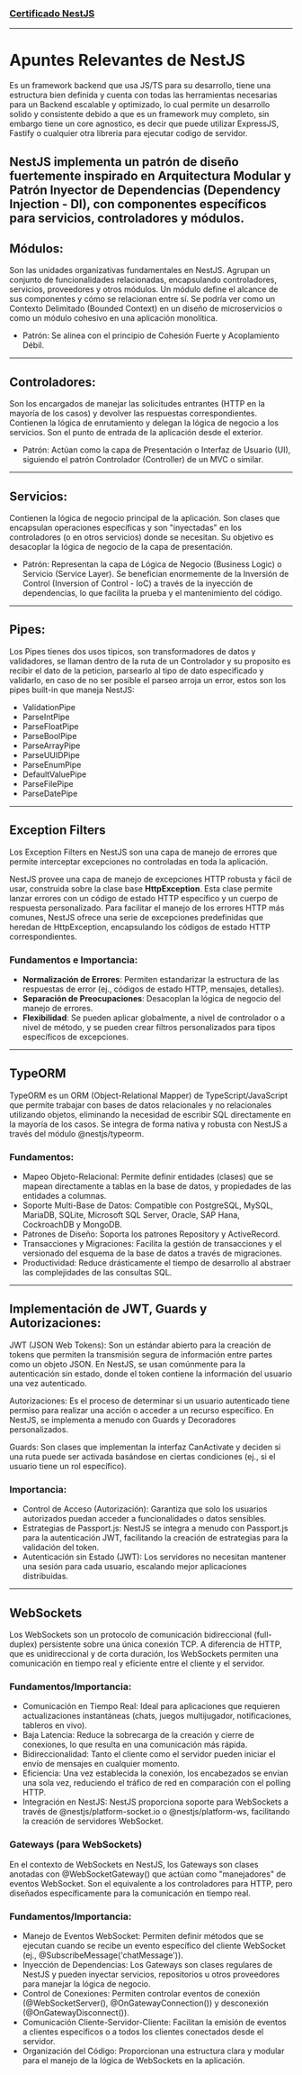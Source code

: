 ### [Certificado NestJS](https://ed.team/u/juandavidcontrerashernandez/curso/nest)
---


# Apuntes Relevantes de NestJS

Es un framework backend que usa JS/TS para su desarrollo, tiene una estructura bien definida y cuenta con todas las herramientas necesarias para un Backend escalable y optimizado, lo cual permite un desarrollo solido y consistente debido a que es un framework muy completo, sin embargo tiene un core agnostico, es decir que puede utilizar ExpressJS, Fastify o cualquier otra libreria para ejecutar codigo de servidor.

NestJS implementa un patrón de diseño fuertemente inspirado en Arquitectura Modular y Patrón Inyector de Dependencias (Dependency Injection - DI), con componentes específicos para servicios, controladores y módulos.
----------------------------------------------------------------------------------------------------------------------------------------------------------------------------------------------------------------------------

## Módulos:

Son las unidades organizativas fundamentales en NestJS. Agrupan un conjunto de funcionalidades relacionadas, encapsulando controladores, servicios, proveedores y otros módulos. Un módulo define el alcance de sus componentes y cómo se relacionan entre sí. Se podría ver como un Contexto Delimitado (Bounded Context) en un diseño de microservicios o como un módulo cohesivo en una aplicación monolítica.

- Patrón: Se alinea con el principio de Cohesión Fuerte y Acoplamiento Débil.

---

## Controladores:

Son los encargados de manejar las solicitudes entrantes (HTTP en la mayoría de los casos) y devolver las respuestas correspondientes. Contienen la lógica de enrutamiento y delegan la lógica de negocio a los servicios. Son el punto de entrada de la aplicación desde el exterior.

- Patrón: Actúan como la capa de Presentación o Interfaz de Usuario (UI), siguiendo el patrón Controlador (Controller) de un MVC o similar.

---

## Servicios:

Contienen la lógica de negocio principal de la aplicación. Son clases que encapsulan operaciones específicas y son "inyectadas" en los controladores (o en otros servicios) donde se necesitan. Su objetivo es desacoplar la lógica de negocio de la capa de presentación.

- Patrón: Representan la capa de Lógica de Negocio (Business Logic) o Servicio (Service Layer). Se benefician enormemente de la Inversión de Control (Inversion of Control - IoC) a través de la inyección de dependencias, lo que facilita la prueba y el mantenimiento del código.

---

## Pipes:

Los Pipes tienes dos usos tipicos, son transformadores de datos y validadores, se llaman dentro de la ruta de un Controlador y su proposito es recibir el dato de la peticion, parsearlo al tipo de dato especificado y validarlo, en caso de no ser posible el parseo arroja un error, estos son los pipes built-in que maneja NestJS:

- ValidationPipe
- ParseIntPipe
- ParseFloatPipe
- ParseBoolPipe
- ParseArrayPipe
- ParseUUIDPipe
- ParseEnumPipe
- DefaultValuePipe
- ParseFilePipe
- ParseDatePipe

---

## Exception Filters

Los Exception Filters en NestJS son una capa de manejo de errores que permite interceptar excepciones no controladas en toda la aplicación.

NestJS provee una capa de manejo de excepciones HTTP robusta y fácil de usar, construida sobre la clase base **HttpException**. Esta clase permite lanzar errores con un código de estado HTTP específico y un cuerpo de respuesta personalizado. Para facilitar el manejo de los errores HTTP más comunes, NestJS ofrece una serie de excepciones predefinidas que heredan de HttpException, encapsulando los códigos de estado HTTP correspondientes.

### Fundamentos e Importancia:

- **Normalización de Errores**: Permiten estandarizar la estructura de las respuestas de error (ej., códigos de estado HTTP, mensajes, detalles).
- **Separación de Preocupaciones**: Desacoplan la lógica de negocio del manejo de errores.
- **Flexibilidad**: Se pueden aplicar globalmente, a nivel de controlador o a nivel de método, y se pueden crear filtros personalizados para tipos específicos de excepciones.

---

## TypeORM

TypeORM es un ORM (Object-Relational Mapper) de TypeScript/JavaScript que permite trabajar con bases de datos relacionales y no relacionales utilizando objetos, eliminando la necesidad de escribir SQL directamente en la mayoría de los casos. Se integra de forma nativa y robusta con NestJS a través del módulo @nestjs/typeorm.

### Fundamentos:

- Mapeo Objeto-Relacional: Permite definir entidades (clases) que se mapean directamente a tablas en la base de datos, y propiedades de las entidades a columnas.
- Soporte Multi-Base de Datos: Compatible con PostgreSQL, MySQL, MariaDB, SQLite, Microsoft SQL Server, Oracle, SAP Hana, CockroachDB y MongoDB.
- Patrones de Diseño: Soporta los patrones Repository y ActiveRecord.
- Transacciones y Migraciones: Facilita la gestión de transacciones y el versionado del esquema de la base de datos a través de migraciones.
- Productividad: Reduce drásticamente el tiempo de desarrollo al abstraer las complejidades de las consultas SQL.

---

## Implementación de JWT, Guards y Autorizaciones:

JWT (JSON Web Tokens): Son un estándar abierto para la creación de tokens que permiten la transmisión segura de información entre partes como un objeto JSON. En NestJS, se usan comúnmente para la autenticación sin estado, donde el token contiene la información del usuario una vez autenticado.

Autorizaciones: Es el proceso de determinar si un usuario autenticado tiene permiso para realizar una acción o acceder a un recurso específico. En NestJS, se implementa a menudo con Guards y Decoradores personalizados.

Guards: Son clases que implementan la interfaz CanActivate y deciden si una ruta puede ser activada basándose en ciertas condiciones (ej., si el usuario tiene un rol específico).

### Importancia:

- Control de Acceso (Autorización): Garantiza que solo los usuarios autorizados puedan acceder a funcionalidades o datos sensibles.
- Estrategias de Passport.js: NestJS se integra a menudo con Passport.js para la autenticación JWT, facilitando la creación de estrategias para la validación del token.
- Autenticación sin Estado (JWT): Los servidores no necesitan mantener una sesión para cada usuario, escalando mejor aplicaciones distribuidas.

---

## WebSockets

Los WebSockets son un protocolo de comunicación bidireccional (full-duplex) persistente sobre una única conexión TCP. A diferencia de HTTP, que es unidireccional y de corta duración, los WebSockets permiten una comunicación en tiempo real y eficiente entre el cliente y el servidor.

### Fundamentos/Importancia:

- Comunicación en Tiempo Real: Ideal para aplicaciones que requieren actualizaciones instantáneas (chats, juegos multijugador, notificaciones, tableros en vivo).
- Baja Latencia: Reduce la sobrecarga de la creación y cierre de conexiones, lo que resulta en una comunicación más rápida.
- Bidireccionalidad: Tanto el cliente como el servidor pueden iniciar el envío de mensajes en cualquier momento.
- Eficiencia: Una vez establecida la conexión, los encabezados se envían una sola vez, reduciendo el tráfico de red en comparación con el polling HTTP.
- Integración en NestJS: NestJS proporciona soporte para WebSockets a través de @nestjs/platform-socket.io o @nestjs/platform-ws, facilitando la creación de servidores WebSocket.

### Gateways (para WebSockets)

En el contexto de WebSockets en NestJS, los Gateways son clases anotadas con @WebSocketGateway() que actúan como "manejadores" de eventos WebSocket. Son el equivalente a los controladores para HTTP, pero diseñados específicamente para la comunicación en tiempo real.

### Fundamentos/Importancia:

- Manejo de Eventos WebSocket: Permiten definir métodos que se ejecutan cuando se recibe un evento específico del cliente WebSocket (ej., @SubscribeMessage('chatMessage')).
- Inyección de Dependencias: Los Gateways son clases regulares de NestJS y pueden inyectar servicios, repositorios u otros proveedores para manejar la lógica de negocio.
- Control de Conexiones: Permiten controlar eventos de conexión (@WebSocketServer(), @OnGatewayConnection()) y desconexión (@OnGatewayDisconnect()).
- Comunicación Cliente-Servidor-Cliente: Facilitan la emisión de eventos a clientes específicos o a todos los clientes conectados desde el servidor.
- Organización del Código: Proporcionan una estructura clara y modular para el manejo de la lógica de WebSockets en la aplicación.
